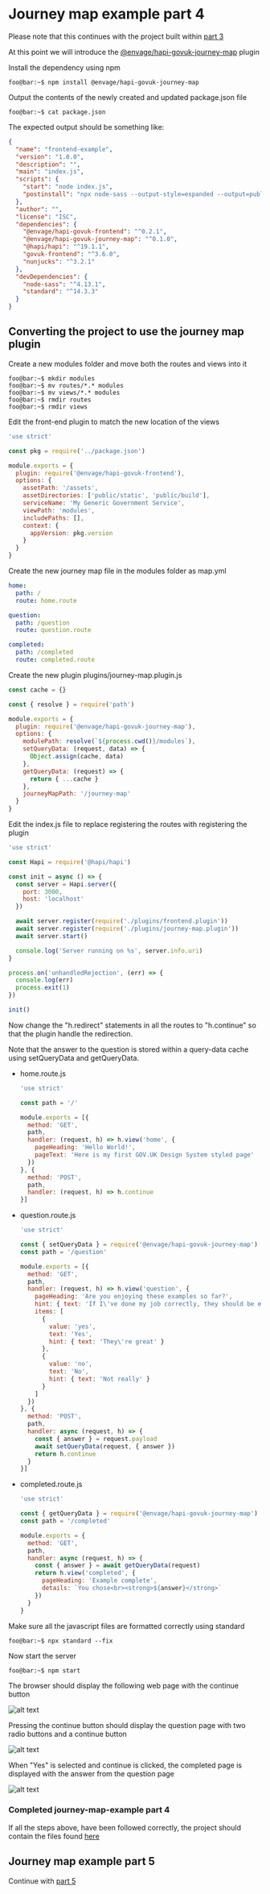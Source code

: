 # Journey map example part 4
Please note that this continues with the project built within [part 3](../journey-map-example-3/README.md)

At this point we will introduce the [@envage/hapi-govuk-journey-map](https://www.npmjs.com/package/@envage/hapi-govuk-journey-map) plugin

Install the dependency using npm
```console
foo@bar:~$ npm install @envage/hapi-govuk-journey-map
```

Output the contents of the newly created and updated package.json file
```console
foo@bar:~$ cat package.json
```

The expected output should be something like:
```json
{
  "name": "frontend-example",
  "version": "1.0.0",
  "description": "",
  "main": "index.js",
  "scripts": {
    "start": "node index.js",
    "postinstall": "npx node-sass --output-style=expanded --output=public/build/stylesheets application.scss"
  },
  "author": "",
  "license": "ISC",
  "dependencies": {
    "@envage/hapi-govuk-frontend": "^0.2.1",
    "@envage/hapi-govuk-journey-map": "^0.1.0",
    "@hapi/hapi": "^19.1.1",
    "govuk-frontend": "^3.6.0",
    "nunjucks": "^3.2.1"
  },
  "devDependencies": {
    "node-sass": "^4.13.1",
    "standard": "^14.3.3"
  }
}
```
## Converting the project to use the journey map plugin
Create a new modules folder and move both the routes and views into it
```console
foo@bar:~$ mkdir modules
foo@bar:~$ mv routes/*.* modules
foo@bar:~$ mv views/*.* modules
foo@bar:~$ rmdir routes
foo@bar:~$ rmdir views
```

Edit the front-end plugin to match the new location of the views
```js
'use strict'

const pkg = require('../package.json')

module.exports = {
  plugin: require('@envage/hapi-govuk-frontend'),
  options: {
    assetPath: '/assets',
    assetDirectories: ['public/static', 'public/build'],
    serviceName: 'My Generic Government Service',
    viewPath: 'modules',
    includePaths: [],
    context: {
      appVersion: pkg.version
    }
  }
}
```

Create the new journey map file in the modules folder as map.yml
```yaml
home:
  path: /
  route: home.route

question:
  path: /question
  route: question.route

completed:
  path: /completed
  route: completed.route
```

Create the new plugin plugins/journey-map.plugin.js
```js
const cache = {}

const { resolve } = require('path')

module.exports = {
  plugin: require('@envage/hapi-govuk-journey-map'),
  options: {
    modulePath: resolve(`${process.cwd()}/modules`),
    setQueryData: (request, data) => {
      Object.assign(cache, data)
    },
    getQueryData: (request) => {
      return { ...cache }
    },
    journeyMapPath: '/journey-map'
  }
}
```

Edit the index.js file to replace registering the routes with registering the plugin
```js
'use strict'

const Hapi = require('@hapi/hapi')

const init = async () => {
  const server = Hapi.server({
    port: 3000,
    host: 'localhost'
  })

  await server.register(require('./plugins/frontend.plugin'))
  await server.register(require('./plugins/journey-map.plugin'))
  await server.start()

  console.log('Server running on %s', server.info.uri)
}

process.on('unhandledRejection', (err) => {
  console.log(err)
  process.exit(1)
})

init()
```

Now change the "h.redirect" statements in all the routes to "h.continue" so that the plugin handle the redirection.

Note that the answer to the question is stored within a query-data cache using setQueryData and getQueryData.

- home.route.js
    ```js
    'use strict'
    
    const path = '/'
    
    module.exports = [{
      method: 'GET',
      path,
      handler: (request, h) => h.view('home', {
        pageHeading: 'Hello World!',
        pageText: 'Here is my first GOV.UK Design System styled page'
      })
    }, {
      method: 'POST',
      path,
      handler: (request, h) => h.continue
    }]
    ```
- question.route.js
    ```js
    'use strict'
    
    const { setQueryData } = require('@envage/hapi-govuk-journey-map')
    const path = '/question'
    
    module.exports = [{
      method: 'GET',
      path,
      handler: (request, h) => h.view('question', {
        pageHeading: 'Are you enjoying these examples so far?',
        hint: { text: 'If I\'ve done my job correctly, they should be easy to follow' },
        items: [
          {
            value: 'yes',
            text: 'Yes',
            hint: { text: 'They\'re great' }
          },
          {
            value: 'no',
            text: 'No',
            hint: { text: 'Not really' }
          }
        ]
      })
    }, {
      method: 'POST',
      path,
      handler: async (request, h) => {
        const { answer } = request.payload
        await setQueryData(request, { answer })
        return h.continue
      }
    }]

    ```
- completed.route.js
    ```js
    'use strict'
    
    const { getQueryData } = require('@envage/hapi-govuk-journey-map')
    const path = '/completed'
    
    module.exports = {
      method: 'GET',
      path,
      handler: async (request, h) => {
        const { answer } = await getQueryData(request)
        return h.view('completed', {
          pageHeading: 'Example complete',
          details: `You chose<br><strong>${answer}</strong>`
        })
      }
    }

    ```


Make sure all the javascript files are formatted correctly using standard
```console
foo@bar:~$ npx standard --fix
```

Now start the server
```console
foo@bar:~$ npm start
```

The browser should display the following web page with the continue button

![alt text](../screen-shots/home.png "home page")

Pressing the continue button should display the question page with two radio buttons and a continue button

![alt text](../screen-shots/question.png "question page")

When "Yes" is selected and continue is clicked, the completed page is displayed with the answer from the question page

![alt text](../screen-shots/completed.png "completed page")

### Completed journey-map-example part 4
If all the steps above, have been followed correctly, the project should contain the files found [here](.)

## Journey map example part 5
Continue with [part 5](../journey-map-example-5/README.md)